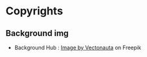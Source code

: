 # Copyrights

## Background img
- Background Hub :
<a href="https://www.freepik.com/free-photo/black-felt-texture_20130748.htm#page=2&query=black%20leather%20background&position=46&from_view=keyword&track=ais">Image by Vectonauta</a> on Freepik